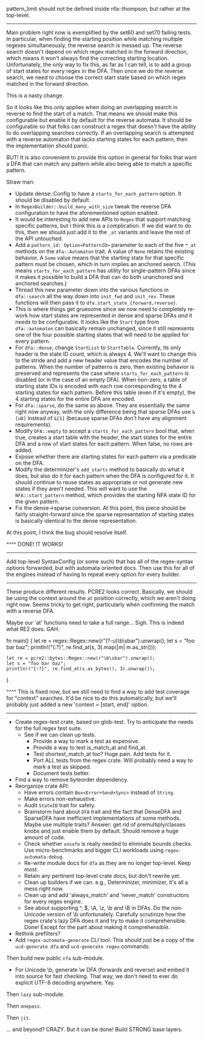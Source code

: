 pattern_limit should not be defined inside nfa::thompson, but rather at the
top-level.

-----

Main problem right now is exemplified by the set60 and set70 failing tests. In
particular, when finding the starting position while matching multiple regexes
simultaneously, the reverse search is messed up. The reverse search doesn't
depend on which regex matched in the forward direction, which means it won't
always find the correcting starting location. Unfortunately, the only way to
fix this, as far as I can tell, is to add a group of start states for every
regex in the DFA. Then once we do the reverse search, we need to choose the
correct start state based on which regex matched in the forward direction.

This is a nasty change.

So it looks like this only applies when doing an overlapping search in reverse
to find the start of a match. That means we should make this configurable
but enable it by default for the reverse automata. It should be configurable
so that folks can construct a regex that doesn't have the ability to do
overlapping searches correctly. If an overlapping search is attempted with
a reverse automaton that lacks starting states for each pattern, then the
implementation should panic.

BUT! It is also convenient to provide this option in general for folks that
want a DFA that can match any pattern while also being able to match a specific
pattern.

Straw man:

* Update dense::Config to have a `starts_for_each_pattern` option. It should
  be disabled by default.
* In `RegexBuilder::build_many_with_size` tweak the reverse DFA configuration
  to have the aforementioned option enabled.
* It would be interesting to add new APIs to `Regex` that support matching
  specific patterns, but I think this is a complication. If we did want to do
  this, then we should just add it to the `_at` variants and leave the rest of
  the API untouched.
* Add a `pattern_id: Option<PatternID>` parameter to each of the five
  `*_at` methods on the `dfa::Automaton` trait. A value of `None` retains the
  existing behavior. A `Some` value means that the starting state for that
  specific pattern must be chosen, which in turn implies an anchored search.
  (This means `starts_for_each_pattern` has utility for single-pattern DFAs
  since it makes it possible to build a DFA that can do both unanchored and
  anchored searches.)
* Thread this new parameter down into the various functions in `dfa::search`
  all the way down into `init_fwd` and `init_rev`. These functions will then
  pass it to `dfa.start_state_{forward,reverse}`.
* This is where things get gruesome since we now need to completely re-work how
  start states are represented in dense and sparse DFAs _and_ it needs to be
  configurable. It looks like the `Start` type from `dfa::automaton` can
  basically remain unchanged, since it still represents one of the four
  possible starting states that will need to be applied for every pattern.
* For `dfa::dense`, change `StartList` to `StartTable`. Currently, its only
  header is the state ID count, which is always 4. We'll want to change this
  to the stride and add a new header value that encodes the number of patterns.
  When the number of patterns is zero, then existing behavior is preserved and
  represents the case where `starts_for_each_pattern` is disabled (or in the
  case of an empty DFA). When non-zero, a table of starting state IDs is
  encoded with each row corresponding to the 4 starting states for each
  pattern. Before this table (even if it's empty), the 4 starting states for
  the entire DFA are encoded.
* For `dfa::sparse`, do the same as above. They are essentially the same right
  now anyway, with the only difference being that sparse DFAs use `&[u8]`
  instead of `&[S]` (because sparse DFAs don't have any alignment
  requirements).
* Modify `DFA::empty` to accept a `starts_for_each_pattern` bool that, when
  true, creates a start table with the header, the start states for the entire
  DFA and a row of start states for each pattern. When false, no rows are
  added.
* Expose whether there are starting states for each pattern via a predicate
  on the DFA.
* Modify the determinizer's `add_starts` method to basically do what it does,
  but also do it for each pattern when the DFA is configured for it. It should
  continue to reuse states as appropriate or not generate new states if they
  aren't needed. This will want to use the `NFA::start_pattern` method, which
  provides the starting NFA state ID for the given pattern.
* Fix the dense->sparse conversion. At this point, this piece should be fairly
  straight-forward since the sparse representation of starting states is
  basically identical to the dense representation.

At this point, I think the bug should resolve itself.

^^^^ DONE! IT WORKS!

-----


Add top-level SyntaxConfig (or some such) that has all of the regex-syntax
options forwarded, but with automata oriented docs. Then use this for all of
the engines instead of having to repeat every option for every builder.

-----

These produce different results. PCRE2 looks correct. Basically, we should be
using the context around the `at` position correctly, which we aren't doing
right now. Seems tricky to get right, particularly when confirming the match
with a reverse DFA.

Maybe our 'at' functions need to take a full range... Sigh. This is indeed what
RE2 does. GAH.

fn main() {
    let re = regex::Regex::new(r"(?-u)\b\sbar").unwrap();
    let s = "foo bar baz";
    println!("{:?}", re.find_at(s, 3).map(|m| m.as_str()));

    let re = pcre2::bytes::Regex::new(r"\b\sbar").unwrap();
    let s = "foo bar baz";
    println!("{:?}", re.find_at(s.as_bytes(), 3).unwrap());
}

^^^^ This is fixed now, but we still need to find a way to add test coverage
for "context" searches. It'd be nice to do this automatically, but we'll
probably just added a new 'context = [start, end]' option.

-----


* Create regex-test crate, based on glob-test. Try to anticipate the needs for
  the full regex test suite.
  * See if we can clean up tests.
    * Provide a way to mark a test as expensive.
    * Provide a way to test is_match_at and find_at.
    * Test shortest_match_at too? Huge pain. Add tests for it.
    * Port ALL tests from the regex crate. Will probably need a way to mark a
      test as skipped.
    * Document tests better.
* Find a way to remove byteorder dependency.
* Reorganize crate API:
  * Have errors contain `Box<Error+Send+Sync>` instead of `String`.
  * Make errors non-exhaustive.
  * Audit `StateID` trait for safety.
  * Brainstorm hard about `DFA` trait and the fact that DenseDFA and SparseDFA
    have inefficient implementations of some methods. Maybe use multiple
    traits? Answer: get rid of premultiply/classes knobs and just enable
    them by default. Should remove a huge amount of code.
  * Check whether `unsafe` is really needed to eliminate bounds checks. Use
    micro-benchmarks and bigger CLI workloads using `regex-automata-debug`.
  * Re-write module docs for `dfa` as they are no longer top-level. Keep most.
  * Retain any pertinent top-level crate docs, but don't rewrite yet.
  * Clean up builders if we can. e.g., Determinizer, minimizer, it's all a mess
    right now.
  * Clean up and add 'always_match' and 'never_match' constructors for every
    regex engine.
  * See about supporting ^, $, \A, \z, \b and \B in DFAs. Do the non-Unicode
    version of \b unfortunately. Carefully scrutinize how the regex crate's
    lazy DFA does it and try to make it comprehensible. Done! Except for the
    part about making it comprehensible.
* Rethink prefilters?
* Add `regex-automata-generate` CLI tool. This should just be a copy of
  the `ucd-generate dfa` and `ucd-generate regex` commands.

Then build new public `nfa` sub-module.
  * For Unicode \b, generate \w DFA (forwards and reverse) and embed it into
    source for fast checking. That way, we don't need to ever do explicit UTF-8
    decoding anywhere. Yay.

Then `lazy` sub-module.

Then `onepass`.

Then `jit`.

... and beyond? CRAZY. But it can be done! Build STRONG base layers.
